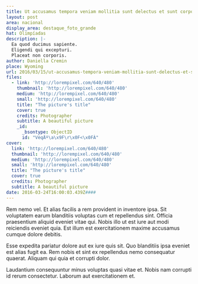 ```yaml
---
title: Ut accusamus tempora veniam mollitia sunt delectus et sunt corporis.
layout: post
area: nacional
display_area: destaque_foto_grande
hat: Olimpíadas
description: |-
  Ea quod ducimus sapiente.
  Eligendi qui excepturi.
  Placeat non corporis.
author: Daniella Cremin
place: Wyoming
url: 2016/03/15/ut-accusamus-tempora-veniam-mollitia-sunt-delectus-et-sunt-corporis/
files:
  - link: 'http://lorempixel.com/640/480'
    thumbnail: 'http://lorempixel.com/640/480'
    medium: 'http://lorempixel.com/640/480'
    small: 'http://lorempixel.com/640/480'
    title: "The picture's title"
    cover: true
    credits: Photographer
    subtitle: A beautiful picture
    _id:
      _bsontype: ObjectID
      id: "VèqÄº\a\x9F\r\x0F<\x0FÀ"
cover:
  link: 'http://lorempixel.com/640/480'
  thumbnail: 'http://lorempixel.com/640/480'
  medium: 'http://lorempixel.com/640/480'
  small: 'http://lorempixel.com/640/480'
  title: "The picture's title"
  cover: true
  credits: Photographer
  subtitle: A beautiful picture
date: 2016-03-24T16:00:03.439Z####
---
```

Rem nemo vel.
Et alias facilis a rem provident in inventore ipsa.
Sit voluptatem earum blanditiis voluptas cum et repellendus sint.
Officia praesentium aliquid eveniet vitae qui.
Nobis illo ut est iure aut modi reiciendis eveniet quia.
Est illum est exercitationem maxime accusamus cumque dolore debitis.
 Esse expedita pariatur dolore aut ex iure quis sit.
Quo blanditiis ipsa eveniet est alias fugit ea.
Rem nobis et sint ex repellendus nemo consequatur quaerat.
Aliquam qui quia et corrupti dolor.
 Laudantium consequuntur minus voluptas quasi vitae et.
Nobis nam corrupti id rerum consectetur.
Laborum aut exercitationem et.
